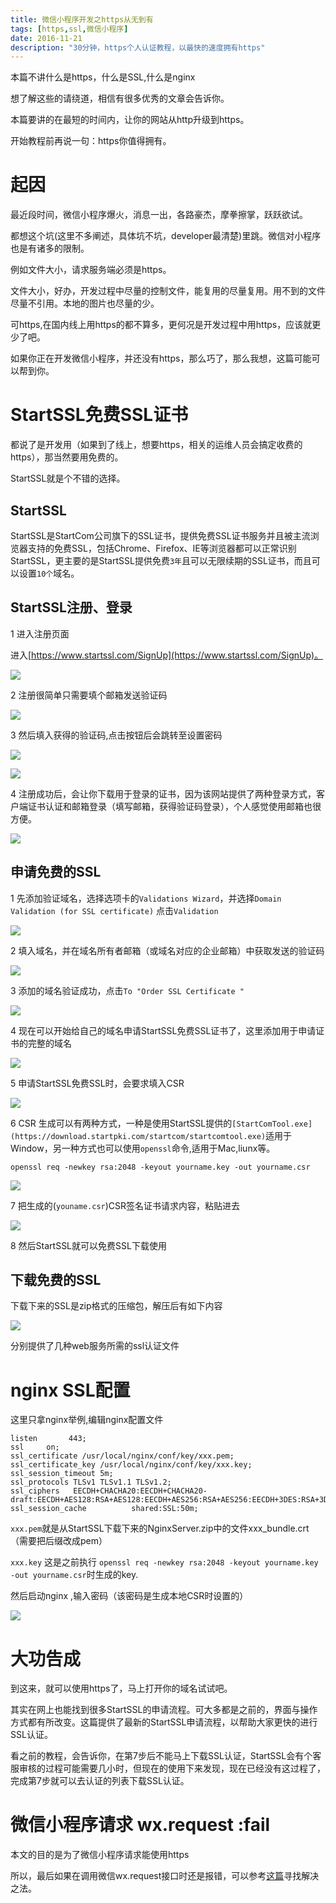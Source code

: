 ```yaml
---
title: 微信小程序开发之https从无到有
tags: [https,ssl,微信小程序]
date: 2016-11-21
description: "30分钟，https个人认证教程，以最快的速度拥有https"
---
```


本篇不讲什么是https，什么是SSL,什么是nginx

想了解这些的请绕道，相信有很多优秀的文章会告诉你。

本篇要讲的在最短的时间内，让你的网站从http升级到https。

开始教程前再说一句：https你值得拥有。

# 起因

最近段时间，微信小程序爆火，消息一出，各路豪杰，摩拳擦掌，跃跃欲试。

都想这个坑(这里不多阐述，具体坑不坑，developer最清楚)里跳。微信对小程序也是有诸多的限制。

例如文件大小，请求服务端必须是https。 

文件大小，好办，开发过程中尽量的控制文件，能复用的尽量复用。用不到的文件尽量不引用。本地的图片也尽量的少。

可https,在国内线上用https的都不算多，更何况是开发过程中用https，应该就更少了吧。

如果你正在开发微信小程序，并还没有https，那么巧了，那么我想，这篇可能可以帮到你。

# StartSSL免费SSL证书

都说了是开发用（如果到了线上，想要https，相关的运维人员会搞定收费的https），那当然要用免费的。

StartSSL就是个不错的选择。 

## StartSSL

StartSSL是StartCom公司旗下的SSL证书，提供免费SSL证书服务并且被主流浏览器支持的免费SSL，包括Chrome、Firefox、IE等浏览器都可以正常识别StartSSL，更主要的是StartSSL提供免费`3年`且可以无限续期的SSL证书，而且可以设置`10个`域名。


## StartSSL注册、登录


1 进入注册页面


进入[https://www.startssl.com/SignUp](https://www.startssl.com/SignUp)。

![](./images/2016/ssl/sginUp.png)

2 注册很简单只需要填个邮箱发送验证码

![](./images/2016/ssl/verification.png)

3 然后填入获得的验证码,点击按钮后会跳转至设置密码

![](./images/2016/ssl/sginUp2.png)



![](./images/2016/ssl/sginUpsuccess.png)

4 注册成功后，会让你下载用于登录的证书，因为该网站提供了两种登录方式，客户端证书认证和邮箱登录（填写邮箱，获得验证码登录），个人感觉使用邮箱也很方便。

![](./images/2016/ssl/login.png)

## 申请免费的SSL

1 先添加验证域名，选择选项卡的`Validations Wizard`，并选择`Domain Validation (for SSL certificate)`
点击`Validation`

![](./images/2016/ssl/domainvalid.png)

2 填入域名，并在域名所有者邮箱（或域名对应的企业邮箱）中获取发送的验证码

![](./images/2016/ssl/inputdoamin.png)

3 添加的域名验证成功，点击`To "Order SSL Certificate "`

![](./images/2016/ssl/validsuccess.png)

4 现在可以开始给自己的域名申请StartSSL免费SSL证书了，这里添加用于申请证书的完整的域名

![](./images/2016/ssl/addfulldomain.png)

5 申请StartSSL免费SSL时，会要求填入CSR

![](./images/2016/ssl/gencert.png)

6 CSR 生成可以有两种方式，一种是使用StartSSL提供的`[StartComTool.exe](https://download.startpki.com/startcom/startcomtool.exe)`适用于Window，另一种方式也可以使用`openssl`命令,适用于Mac,liunx等。

	openssl req -newkey rsa:2048 -keyout yourname.key -out yourname.csr


![](./images/2016/ssl/localgen.png)

7 把生成的(`youname.csr`)CSR签名证书请求内容，粘贴进去

![](./images/2016/ssl/pastecert.png)

8 然后StartSSL就可以免费SSL下载使用


## 下载免费的SSL

下载下来的SSL是zip格式的压缩包，解压后有如下内容

![](./images/2016/ssl/downloadunzip.png)

分别提供了几种web服务所需的ssl认证文件

# nginx SSL配置

这里只拿nginx举例,编辑nginx配置文件

```
listen       443;
ssl     on;
ssl_certificate /usr/local/nginx/conf/key/xxx.pem;
ssl_certificate_key /usr/local/nginx/conf/key/xxx.key;
ssl_session_timeout 5m;
ssl_protocols TLSv1 TLSv1.1 TLSv1.2;
ssl_ciphers   EECDH+CHACHA20:EECDH+CHACHA20-draft:EECDH+AES128:RSA+AES128:EECDH+AES256:RSA+AES256:EECDH+3DES:RSA+3DES:!MD5;
ssl_session_cache          shared:SSL:50m;
```

`xxx.pem`就是从StartSSL下载下来的NginxServer.zip中的文件xxx_bundle.crt（需要把后缀改成pem）

`xxx.key` 这是之前执行 `openssl req -newkey rsa:2048 -keyout yourname.key -out yourname.csr`时生成的key.

然后启动nginx ,输入密码（该密码是生成本地CSR时设置的）

![](./images/2016/ssl/inputPEM.jpg)

# 大功告成

到这来，就可以使用https了，马上打开你的域名试试吧。

其实在网上也能找到很多StartSSL的申请流程。可大多都是之前的，界面与操作方式都有所改变。这篇提供了最新的StartSSL申请流程，以帮助大家更快的进行SSL认证。

看之前的教程，会告诉你，在第7步后不能马上下载SSL认证，StartSSL会有个客服审核的过程可能需要几小时，但现在的使用下来发现，现在已经没有这过程了，完成第7步就可以去认证的列表下载SSL认证。

# 微信小程序请求 wx.request :fail

本文的目的是为了微信小程序请求能使用https

所以，最后如果在调用微信wx.request接口时还是报错，可以参考<a href="http://www.wxapp-union.com/forum.php?mod=viewthread&tid=648&highlight=request" target="_blank">这篇</a>寻找解决之法。





